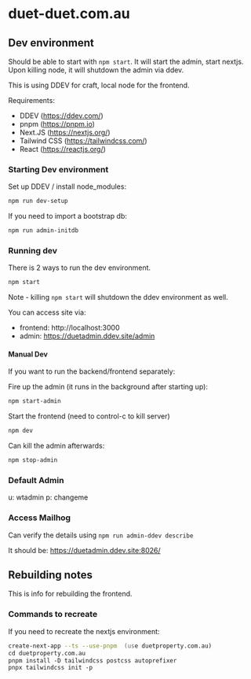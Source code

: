 # duet-duet.com.au

## Dev environment

Should be able to start with `npm start`. It will start the admin, start nextjs. Upon killing node, it will shutdown the admin via ddev.

This is using DDEV for craft, local node for the frontend.

Requirements:
 - DDEV (https://ddev.com/)
 - pnpm (https://pnpm.io)
 - Next.JS (https://nextjs.org/)
 - Tailwind CSS (https://tailwindcss.com/)
 - React (https://reactjs.org/)

### Starting Dev environment

Set up DDEV / install node_modules:

```zsh
npm run dev-setup
```

If you need to import a bootstrap db:

```zsh
npm run admin-initdb
```

### Running dev

There is 2 ways to run the dev environment.

```zsh
npm start
```

Note - killing `npm start` will shutdown the ddev environment as well.

You can access site via:

- frontend: http://localhost:3000
- admin: https://duetadmin.ddev.site/admin


#### Manual Dev

If you want to run the backend/frontend separately:

Fire up the admin (it runs in the background after starting up):

```zsh
npm start-admin
```

Start the frontend (need to control-c to kill server)

```zsh
npm dev
```

Can kill the admin afterwards:

```zsh
npm stop-admin
```

### Default Admin

u: wtadmin
p: changeme


### Access Mailhog

Can verify the details using `npm run admin-ddev describe`

It should be: https://duetadmin.ddev.site:8026/

## Rebuilding notes

This is info for rebuilding the frontend.
### Commands to recreate

If you need to recreate the nextjs environment:

```zsh
create-next-app --ts --use-pnpm  (use duetproperty.com.au)
cd duetproperty.com.au
pnpm install -D tailwindcss postcss autoprefixer
pnpx tailwindcss init -p

``` 
